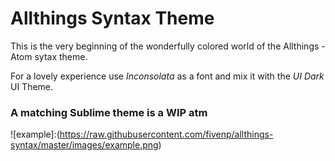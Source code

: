 # Allthings Syntax Theme

This is the very beginning of the wonderfully colored world of the Allthings - Atom sytax theme.

For a lovely experience use *Inconsolata* as a font and mix it with the *UI Dark* UI Theme.

### A matching Sublime theme is a WIP atm

![example]:(https://raw.githubusercontent.com/fivenp/allthings-syntax/master/images/example.png)
